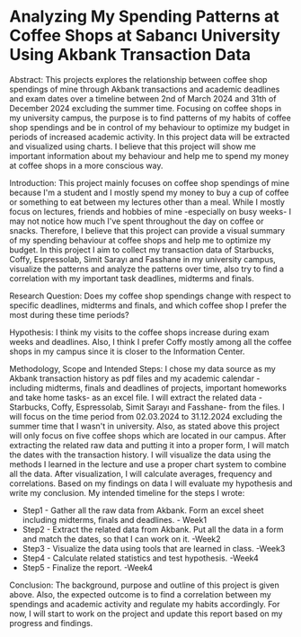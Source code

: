 # Analyzing My Spending Patterns at Coffee Shops at Sabancı University Using Akbank Transaction Data
Abstract:
  This projects explores the relationship between coffee shop spendings of mine through Akbank transactions and academic deadlines and exam dates over a timeline between 2nd of March 2024 and 31th of December 2024 excluding the summer time. Focusing on coffee shops in my university campus, the purpose is to find patterns of my habits of coffee shop spendings and be in control of my behaviour to optimize my budget in periods of increased academic activity. In this project data will be extracted and visualized using charts. I believe that this project will show me important information about my behaviour and help me to spend my money at coffee shops in a more conscious way. 
  
Introduction:
  This project mainly focuses on coffee shop spendings of mine because I'm a student and I mostly spend my money to buy a cup of coffee or something to eat between my lectures other than a meal. While I mostly focus on lectures, friends and hobbies of mine -especially on busy weeks- I may not notice how much I've spent throughout the day on coffee or snacks. Therefore, I believe that this project can provide a visual summary of my spending behaviour at coffee shops and help me to optimize my budget. 
  In this project I aim to collect my transaction data of Starbucks, Coffy, Espressolab, Simit Sarayı and Fasshane in my university campus, visualize the patterns and analyze the patterns over time, also try to find a correlation with my important task deadlines, midterms and finals.

Research Question:
  Does my coffee shop spendings change with respect to specific deadlines, midterms and finals, and which coffee shop I prefer the most during these time periods?

Hypothesis:
  I think my visits to the coffee shops increase during exam weeks and deadlines. Also, I think I prefer Coffy mostly among all the coffee shops in my campus since it is closer to the Information Center. 

Methodology, Scope and Intended Steps:
  I chose my data source as my Akbank transaction history as pdf files and my academic calendar -including midterms, finals and deadlines of projects, important homeworks and take home tasks- as an excel file. I will extract the related data -Starbucks, Coffy, Espressolab, Simit Sarayı and Fasshane- from the files. I will focus on the time period from 02.03.2024 to 31.12.2024 excluding the summer time that I wasn't in university. Also, as stated above this project will only focus on five coffee shops which are located in our campus. 
  After extracting the related raw data and putting it into a proper form, I will match the dates with the transaction history. I will visualize the data using the methods I learned in the lecture and use a proper chart system to combine all the data. After visualization, I will calculate averages, frequency and correlations. Based on my findings on data I will evaluate my hypothesis and write my conclusion. 
  My intended timeline for the steps I wrote:
  - Step1 - Gather all the raw data from Akbank. Form an excel sheet including midterms, finals and deadlines. - Week1
  - Step2 - Extract the related data from Akbank. Put all the data in a form and match the dates, so that I can work on it. -Week2
  - Step3 - Visualize the data using tools that are learned in class. -Week3
  - Step4 - Calculate related statistics and test hypothesis. -Week4
  - Step5 - Finalize the report. -Week4

Conclusion:
  The background, purpose and outline of this project is given above. Also, the expected outcome is to find a correlation between my spendings and academic activity and regulate my habits accordingly. For now, I will start to work on the project and update this report based on my progress and findings.
  
  
  
  
